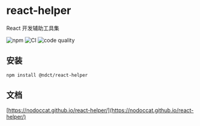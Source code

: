 # react-helper

React 开发辅助工具集

![npm](https://img.shields.io/npm/v/@ndct/react-helper?logo=npm&style=for-the-badge)
![CI](https://img.shields.io/github/workflow/status/nodoccat/react-helper/CI?label=CI&logo=github&style=for-the-badge)
![code quality](https://img.shields.io/codacy/grade/5640abf4f6354e4893a71af851524af7?logo=codacy&style=for-the-badge)

## 安装

```shell
npm install @ndct/react-helper
```

## 文档

[https://nodoccat.github.io/react-helper/](https://nodoccat.github.io/react-helper/)
